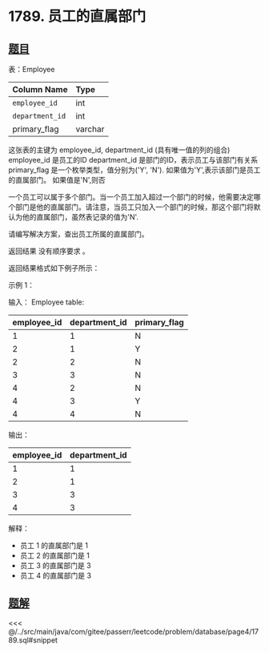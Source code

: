 # 1789. 员工的直属部门
## [题目](https://leetcode.cn/problems/primary-department-for-each-employee/)

表：Employee

| Column Name     | Type    |
|:----------------|:--------|
| `employee_id`   | int     |
| `department_id` | int     |
| primary_flag    | varchar |

这张表的主键为 employee_id, department_id (具有唯一值的列的组合)
employee_id 是员工的ID
department_id 是部门的ID，表示员工与该部门有关系
primary_flag 是一个枚举类型，值分别为('Y', 'N'). 如果值为'Y',表示该部门是员工的直属部门。 如果值是'N',则否

一个员工可以属于多个部门。当一个员工加入超过一个部门的时候，他需要决定哪个部门是他的直属部门。请注意，当员工只加入一个部门的时候，那这个部门将默认为他的直属部门，虽然表记录的值为'N'.

请编写解决方案，查出员工所属的直属部门。

返回结果 没有顺序要求 。

返回结果格式如下例子所示：

示例 1：

输入：
Employee table:

| employee_id | department_id | primary_flag |
|:------------|:--------------|:-------------|
| 1           | 1             | N            |
| 2           | 1             | Y            |
| 2           | 2             | N            |
| 3           | 3             | N            |
| 4           | 2             | N            |
| 4           | 3             | Y            |
| 4           | 4             | N            |

输出：

| employee_id | department_id |
|:------------|:--------------|
| 1           | 1             |
| 2           | 1             |
| 3           | 3             |
| 4           | 3             |

解释：

- 员工 1 的直属部门是 1
- 员工 2 的直属部门是 1
- 员工 3 的直属部门是 3
- 员工 4 的直属部门是 3

## [题解](https://github.com/PasseRR/JavaLeetCode/blob/master/src/main/java/com/gitee/passerr/leetcode/problem/database/page4/1789.sql)

<<< @/../src/main/java/com/gitee/passerr/leetcode/problem/database/page4/1789.sql#snippet
